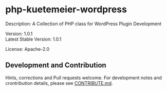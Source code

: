 # php-kuetemeier-wordpress
Description: A Collection of PHP class for WordPress Plugin Development

Version: 1.0.1  
Latest Stable Version: 1.0.1

License: Apache-2.0

## Development and Contribution

Hints, corrections and Pull requests welcome. For development notes and crontribution details, please see [CONTRIBUTE.md](https://github.com/kuetemeier/php-kuetemeier-collection/blob/master/CONTRIBUTE.md).
